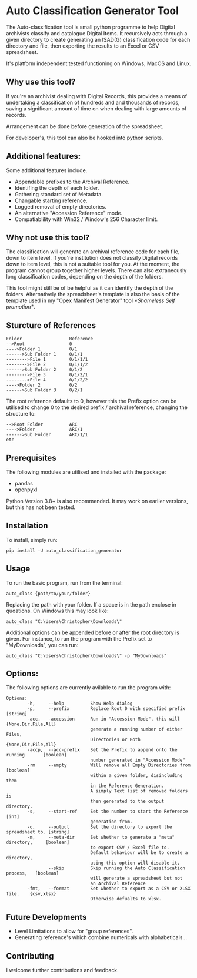 # Auto Classification Generator Tool

The Auto-classification tool is small python programme to help Digital archivists classify and catalogue Digital Items. It recursively acts through a given directory to create generating an ISAD(G) classification code for each directory and file, then exporting the results to an Excel or CSV spreadsheet.

It's platform independent tested functioning on Windows, MacOS and Linux. 

## Why use this tool?

If you're an archivist dealing with Digital Records, this provides a means of undertaking a classification of hundreds and and thousands of records, saving a significant amount of time on when dealing with large amounts of records.

Arrangement can be done before generation of the spreadsheet.

For developer's, this tool can also be hooked into python scripts.

## Additional features:

Some additional features include.

- Appendable prefixes to the Archival Reference.
- Identifing the depth of each folder.
- Gathering standard set of Metadata.
- Changable starting reference.
- Logged removal of empty directories.
- An alternative "Accession Reference" mode.
- Compatiablility with Win32 / Window's 256 Character limit.

## Why not use this tool?

The classification will generate an archival reference code for each file, down to item level. If you're institution does not classify Digital records down to item level, this is not a suitable tool for you. At the moment, the program cannot group together higher levels. There can also extraneously long classification codes, depending on the depth of the folders.

This tool might still be of be helpful as it can identify the depth of the folders. Alternatively the spreadsheet's template is also the basis of the template used in my "Opex Manifest Generator" tool *\*Shameless Self promotion\**.

## Sturcture of References
```
Folder                  Reference
-->Root                 0
---->Folder 1           0/1
------>Sub Folder 1     0/1/1
-------->File 1         0/1/1/1
-------->File 2         0/1/1/2
------>Sub Folder 2     0/1/2
-------->File 3         0/1/2/1
-------->File 4         0/1/2/2
---->Folder 2           0/2
------>Sub Folder 3     0/2/1
```
The root reference defaults to 0, however this the Prefix option can be utilised to change 0 to the desired prefix / archival reference, changing the structure to:

```
-->Root Folder          ARC
---->Folder             ARC/1
------>Sub Folder       ARC/1/1
etc
```

## Prerequisites

The following modules are utilised and installed with the package:
- pandas
- openpyxl

Python Version 3.8+ is also recommended. It may work on earlier versions, but this has not been tested.

## Installation

To install, simply run:

`pip install -U auto_classification_generator`

## Usage

To run the basic program, run from the terminal:

`auto_class {path/to/your/folder}`

Replacing the path with your folder. If a space is in the path enclose in quoations. On Windows this may look like:

`auto_class "C:\Users\Christopher\Downloads\"`

Additional options can be appended before or after the root directory is given. For instance, to run the program with the Prefix set to "MyDownloads", you can run:

`auto_class "C:\Users\Christopher\Downloads\" -p "MyDownloads"`


## Options:

The following options are currently avilable to run the program with:

```
Options:
        -h,     --help          Show Help dialog                              
        -p,     --prefix        Replace Root 0 with specified prefix            [string]
        -acc,   -accession      Run in "Accession Mode", this will              {None,Dir,File,All}           
                                generate a running number of either Files, 
                                Directories or Both {None,Dir,File,All}
        -accp,  --acc-prefix    Set the Prefix to append onto the running       [boolean]
                                number generated in "Accession Mode"
        -rm     --empty         Will remove all Empty Directories from          [boolean]
                                within a given folder, disincluding them
                                in the Reference Generation.
                                A simply Text list of removed folders is 
                                then generated to the output directory.
        -s,     --start-ref     Set the number to start the Reference           [int] 
                                generation from.
        -o,     --output        Set the directory to export the spreadsheet to. [string]      
        -m,     --meta-dir      Set whether to generate a "meta" directory,     [boolean]
                                to export CSV / Excel file to.
                                Default behaviour will be to create a directory,
                                using this option will disable it.      
                --skip          Skip running the Auto Classification process,   [boolean]
                                will generate a spreadsheet but not
                                an Archival Reference
        -fmt,   --format        Set whether to export as a CSV or XLSX file.    {csv,xlsx}
                                Otherwise defualts to xlsx.
```

## Future Developments

- Level Limitations to allow for "group references".
- Generating reference's which combine numericals with alphabeticals...

## Contributing

I welcome further contributions and feedback.